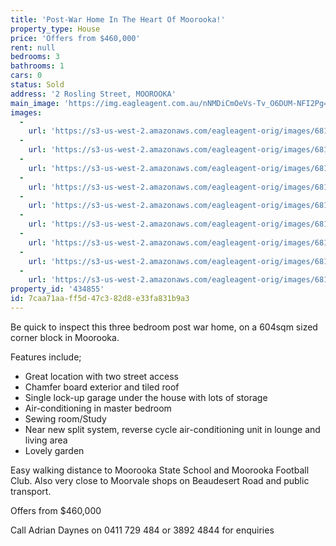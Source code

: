 ```yaml
---
title: 'Post-War Home In The Heart Of Moorooka!'
property_type: House
price: 'Offers from $460,000'
rent: null
bedrooms: 3
bathrooms: 1
cars: 0
status: Sold
address: '2 Rosling Street, MOOROOKA'
main_image: 'https://img.eagleagent.com.au/nNMDiCmOeVs-Tv_O6DUM-NFI2Pg=/1280x854/smart/https://s3-us-west-2.amazonaws.com/eagleagent-orig/images/6818363/104372000-image-M.jpg'
images:
  -
    url: 'https://s3-us-west-2.amazonaws.com/eagleagent-orig/images/6818371/104372000-image-H.jpg'
  -
    url: 'https://s3-us-west-2.amazonaws.com/eagleagent-orig/images/6818370/104372000-image-G.jpg'
  -
    url: 'https://s3-us-west-2.amazonaws.com/eagleagent-orig/images/6818369/104372000-image-F.jpg'
  -
    url: 'https://s3-us-west-2.amazonaws.com/eagleagent-orig/images/6818368/104372000-image-E.jpg'
  -
    url: 'https://s3-us-west-2.amazonaws.com/eagleagent-orig/images/6818367/104372000-image-D.jpg'
  -
    url: 'https://s3-us-west-2.amazonaws.com/eagleagent-orig/images/6818366/104372000-image-C.jpg'
  -
    url: 'https://s3-us-west-2.amazonaws.com/eagleagent-orig/images/6818365/104372000-image-B.jpg'
  -
    url: 'https://s3-us-west-2.amazonaws.com/eagleagent-orig/images/6818364/104372000-image-A.jpg'
  -
    url: 'https://s3-us-west-2.amazonaws.com/eagleagent-orig/images/6818363/104372000-image-M.jpg'
property_id: '434855'
id: 7caa71aa-ff5d-47c3-82d8-e33fa831b9a3
---
```

Be quick to inspect this three bedroom post war home, on a 604sqm sized corner block in Moorooka.

Features include;

  -  Great location with two street access
  -  Chamfer board exterior and tiled roof
  -  Single lock-up garage under the house with lots of storage
  -  Air-conditioning in master bedroom
  -  Sewing room/Study
  -  Near new split system, reverse cycle air-conditioning unit in lounge and living area
  -  Lovely garden

Easy walking distance to Moorooka State School and Moorooka Football Club.
Also very close to Moorvale shops on Beaudesert Road and public transport.

Offers from $460,000

Call Adrian Daynes on 0411 729 484 or 3892 4844 for enquiries